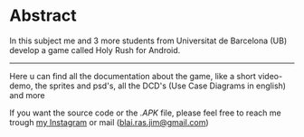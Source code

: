 # Abstract
In this subject me and 3 more students from Universitat de Barcelona (UB) develop a game called Holy Rush for Android. 

---

Here u can find all the documentation about the game, like a short video-demo, the sprites and psd's, all the DCD's (Use Case Diagrams in english) and more

If you want the source code or the _.APK_ file, please feel free to reach me trough [my Instagram](instagram.com/blaieet) or mail (blai.ras.jim@gmail.com)
